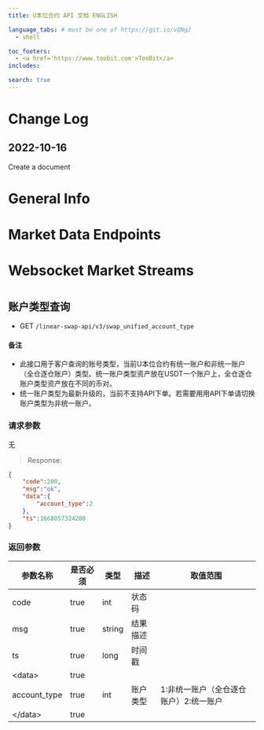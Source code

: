 ```yaml
---
title: U本位合约 API 文档 ENGLISH

language_tabs: # must be one of https://git.io/vQNgJ
  - shell

toc_footers:
  - <a href='https://www.toobit.com'>TooBit</a>
includes:

search: true
---
```




# Change Log

## 2022-10-16

Create a document


# General Info


# Market Data Endpoints


# Websocket Market Streams

# 

## 账户类型查询

- GET `/linear-swap-api/v3/swap_unified_account_type`

#### 备注
 - 此接口用于客户查询的账号类型，当前U本位合约有统一账户和非统一账户（全仓逐仓账户）类型。统一账户类型资产放在USDT一个账户上，全仓逐仓账户类型资产放在不同的币对。
 - 统一账户类型为最新升级的，当前不支持API下单。若需要用用API下单请切换账户类型为非统一账户。

### 请求参数

无

> Response: 

```json
{
    "code":200,
    "msg":"ok",
    "data":{
        "account_type":2
    },
    "ts":1668057324200
}

```

### 返回参数

| 参数名称    | 是否必须 | 类型      | 描述            | 取值范围           |
| ----------------- | ---- | ------- | ------------- | -------------- |
| code            | true | int  | 状态码        |  |
| msg            | true | string  | 结果描述        |  |
| ts                | true | long    | 时间戳 |                |
| \<data\>          |  true    |         |               |          |
| account_type        | true | int | 账户类型          |     1:非统一账户（全仓逐仓账户）2:统一账户        |
| \</data\>         |   true   |         |        |                |